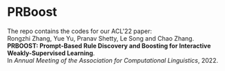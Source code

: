 # PRBoost
The repo contains the codes for our ACL'22 paper:  
Rongzhi Zhang, Yue Yu, Pranav Shetty, Le Song and Chao Zhang. **PRBOOST: Prompt-Based Rule Discovery and Boosting for Interactive Weakly-Supervised Learning**.  
In *Annual Meeting of the Association for Computational Linguistics*, 2022.  
